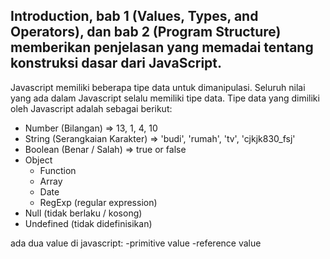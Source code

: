 ## Introduction, bab 1 (Values, Types, and Operators), dan bab 2 (Program Structure) memberikan penjelasan yang memadai tentang konstruksi dasar dari JavaScript.

Javascript memiliki beberapa tipe data untuk dimanipulasi. Seluruh nilai yang ada dalam Javascript selalu memiliki tipe data. Tipe data yang dimiliki oleh Javascript adalah sebagai berikut:

- Number (Bilangan) => 13, 1, 4, 10
- String (Serangkaian Karakter) => 'budi', 'rumah', 'tv', 'cjkjk830_fsj'
- Boolean (Benar / Salah) => true or false
- Object
    - Function
    - Array
    - Date
    - RegExp (regular expression)
- Null (tidak berlaku / kosong)
- Undefined (tidak didefinisikan)

 ada dua value di javascript:
 -primitive value 
 -reference value 